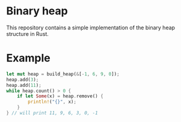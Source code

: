 # Binary heap

This repository contains a simple implementation of the binary heap structure in Rust.

# Example

```rust
let mut heap = build_heap(&[-1, 6, 9, 0]);
heap.add(3);
heap.add(11);
while heap.count() > 0 {
    if let Some(x) = heap.remove() {
        println!("{}", x);
    }
} // will print 11, 9, 6, 3, 0, -1
```